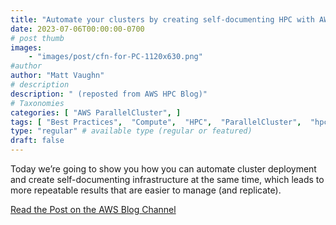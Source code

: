 ```yaml
---
title: "Automate your clusters by creating self-documenting HPC with AWS ParallelCluster"
date: 2023-07-06T00:00:00-0700
# post thumb
images:
    - "images/post/cfn-for-PC-1120x630.png"
#author
author: "Matt Vaughn"
# description
description: " (reposted from AWS HPC Blog)"
# Taxonomies
categories: [ "AWS ParallelCluster", ]
tags: [ "Best Practices",  "Compute",  "HPC",  "ParallelCluster",  "hpcblog", ]
type: "regular" # available type (regular or featured)
draft: false
---
```


Today we’re going to show you how you can automate cluster deployment and create self-documenting infrastructure at the same time, which leads to more repeatable results that are easier to manage (and replicate).

<a href="https://aws.amazon.com/blogs/hpc/automate-your-clusters-by-creating-self-documenting-hpc-with-aws-parallelcluster/" class="btn btn-primary btn-lg active" role="button" aria-pressed="true" style="margin-top: 8px;">Read the Post on the AWS Blog Channel</a>